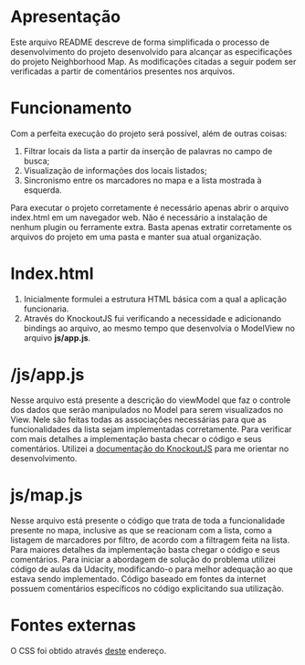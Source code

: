 # Apresentação

Este arquivo README descreve de forma simplificada o processo de desenvolvimento do projeto desenvolvido para alcançar as especificações do projeto Neighborhood Map.
As modificações citadas a seguir podem ser verificadas a partir de comentários presentes nos arquivos.

# Funcionamento

Com a perfeita execução do projeto será possível, além de outras coisas:
1. Filtrar locais da lista a partir da inserção de palavras no campo de busca;
2. Visualização de informações dos locais listados;
3. Sincronismo entre os marcadores no mapa e a lista mostrada à esquerda.

Para executar o projeto corretamente é necessário apenas abrir o arquivo index.html em um navegador web. Não é necessário a instalação de nenhum plugin ou ferramente extra. Basta apenas extratir corretamente os arquivos do projeto em uma pasta e manter sua atual organização.

# Index.html

1. Inicialmente formulei a estrutura HTML básica com a qual a aplicação funcionaria.
2. Através do KnockoutJS fui verificando a necessidade e adicionando bindings ao arquivo, ao mesmo tempo que desenvolvia o ModelView no arquivo **js/app.js**.

# /js/app.js

Nesse arquivo está presente a descrição do viewModel que faz o controle dos dados que serão manipulados no Model para serem visualizados no View.
Nele são feitas todas as associações necessárias para que as funcionalidades da lista sejam implementadas corretamente.
Para verificar com mais detalhes a implementação basta checar o código e seus comentários.
Utilizei a [documentação do KnockoutJS](http://knockoutjs.com/documentation/introduction.html) para me orientar no desenvolvimento.

# js/map.js

Nesse arquivo está presente o código que trata de toda a funcionalidade presente no mapa, inclusive as que se reacionam com a lista, como a listagem de marcadores por filtro, de acordo com a filtragem feita na lista.
Para maiores detalhes da implementação basta chegar o código e seus comentários.
Para iniciar a abordagem de solução do problema utilizei código de aulas da Udacity, modificando-o para melhor adequação ao que estava sendo implementado. Código baseado em fontes da internet possuem comentários específicos no código explicitando sua utilização.

# Fontes externas

O CSS foi obtido através [deste](http://materializecss.com) endereço.
